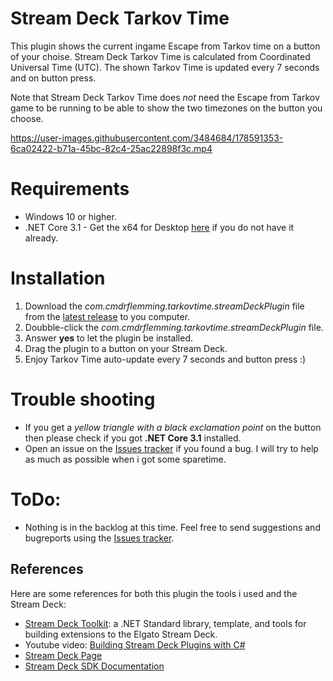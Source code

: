 # Stream Deck Tarkov Time
This plugin shows the current ingame Escape from Tarkov time on a button of your choise. Stream Deck Tarkov Time is calculated from Coordinated Universal Time (UTC). The shown Tarkov Time is updated every 7 seconds and on button press. 

Note that Stream Deck Tarkov Time does _not_ need the Escape from Tarkov game to be running to be able to show the two timezones on the button you choose.

https://user-images.githubusercontent.com/3484684/178591353-6ca02422-b71a-45bc-82c4-25ac22898f3c.mp4

# Requirements
* Windows 10 or higher.
* .NET Core 3.1 - Get the x64 for Desktop [here](https://dotnet.microsoft.com/en-us/download/dotnet/3.1) if you do not have it already.

# Installation
1.  Download the _com.cmdrflemming.tarkovtime.streamDeckPlugin_ file from the [latest release](https://github.com/fmjensen/Stream-Deck-Tarkov-Time/releases/latest) to you computer.
2.  Doubble-click the _com.cmdrflemming.tarkovtime.streamDeckPlugin_ file.
3.  Answer **yes** to let the plugin be installed.
4.  Drag the plugin to a button on your Stream Deck.
5.  Enjoy Tarkov Time auto-update every 7 seconds and button press :)

# Trouble shooting
* If you get a _yellow triangle with a black exclamation point_ on the button then please check if you got **.NET Core 3.1** installed.
* Open an issue on the [Issues tracker](https://github.com/fmjensen/Stream-Deck-Tarkov-Time/issues) if you found a bug. I will try to help as much as possible when i got some sparetime.

# ToDo: 
* Nothing is in the backlog at this time. Feel free to send suggestions and bugreports using the [Issues tracker](https://github.com/fmjensen/Stream-Deck-Tarkov-Time/issues).

## References
Here are some references for both this plugin the tools i used  and the Stream Deck:

* [Stream Deck Toolkit](https://github.com/FritzAndFriends/StreamDeckToolkit): a .NET Standard library, template, and tools for building extensions to the Elgato Stream Deck.
* Youtube video: [Building Stream Deck Plugins with C#](https://youtu.be/D5AZ_6S0f94)
* [Stream Deck Page][Stream Deck]
* [Stream Deck SDK Documentation][Stream Deck SDK]

<!-- References -->
[Stream Deck]: https://www.elgato.com/en/gaming/stream-deck "Elgato's Stream Deck landing page for the hardware, software, and SDK"
[Stream Deck software]: https://www.elgato.com/gaming/downloads "Download the Stream Deck software"
[Stream Deck SDK]: https://developer.elgato.com/documentation/stream-deck "Elgato's online SDK documentation"
[Style Guide]: https://developer.elgato.com/documentation/stream-deck/sdk/style-guide/ "The Stream Deck SDK Style Guide"
[Manifest file]: https://developer.elgato.com/documentation/stream-deck/sdk/manifest "Definition of elements in the manifest.json file"
